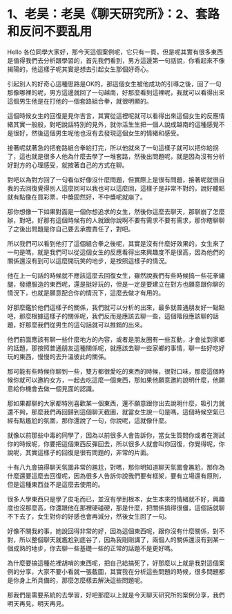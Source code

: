 # 1、老吴：老吴《聊天研究所》：2、套路和反问不要乱用

Hello 各位同學大家好，那今天這個案例呢，它只有一頁，但是呢其實有很多東西是值得我們去分析跟學習的，首先我們看到，男方這邊第一句話說，你看起來不像揭陽的，他這樣子呢其實是想去引起女生那個好奇心。

引起別人的好奇心這種思路是OK的，那這個女生被他成功的引導之後，回了一句那像哪裡的呢，男方這邊就回了一句越南，好那麼看到這裡呢，我就可以看得出來這個男生他是在打他的一個套路組合拳，就很明顯的。

這個時候女生的回復是見你吉言，其實從這裡呢就可以看得出來這個女生的反應情緒其實一般般，對吧說話特別的見外，就你活生生把一個人說成越南的這種感覺不是很好，然後這個男生呢他也沒有去發現這個女生的情緒和感受。

接著呢就著急的把套路組合拳給打完，所以他就來了一句這樣子就可以把你給拐了，這也就是很多人他為什麼去學了一堆套路，然後出問題呢，就是因為沒有分析好對方的心理感受，就按著自己的方式在聊。

對吧以為對方回了一句看似好像沒什麼問題，但實際上是很有問題，接著呢就很自我的去回復覺得別人這麼回可以我也可以這麼回，這樣子是非常不對的，說好聽點就有點像在買彩票，中獎固然好，不中獎呢就崩了。

那你想像一下如果對面是一個你想追求的女生，然後你這麼去聊天，那聊崩了怎麼辦，對吧，好那有這個時候有的人就跟你說啊不要有需求不要有需求，那你瞎聊聊了之後出問題是你自己要去承擔責任了，對吧。

所以我們可以看到他打了這個組合拳之後呢，其實是沒有什麼好效果的，女生來了一句是嗎，就是我們可以從這個女生的反應看得出來興趣度不是很高，因為他們的關係還沒有到可以這麼開玩笑的地步，是按照這樣子的情況。

他在上一句話的時候就不應該這麼去回復女生，雖然說我們有些時候搞一些花拳繡腿，發禮服造的東西呢，還是挺好玩的，但是一定是要建立在對方也願意跟你聊的情況下，也就是願意配合你的情況下，這麼去做才有用的。

好那麼鑑於他們這樣子的關係，我們就可以分析的出來，最多就普通朋友好一點點吧，那麼根據這樣子的關係呢，我們反而是應該去聊一些，這個階段應該聊的話題，好那麼我們從男生的這句話就可以推銷的出來。

他們前面應該有聊一些什麼地方的內容，或者是朋友圈有一些互動，才會扯到家鄉的話題，那按照普通朋友這種關係呢，就應該去聊一些家鄉的事情，聊一些好吃好玩的東西，慢慢的去升溫彼此的關係。

那可能有些時候你聊到一些，雙方都很愛吃的東西的時候，很對口味，那麼這個時候你就可以邀約女方，一起去吃這麼一個東西，那如果他願意邀約說明什麼，他願意給你機會去做一個見面的認識。

那如果都聊的大家都特別喜歡某一個東西，還不願意跟你出去說明什麼，吸引力就還不夠，那麼我們再回歸到這個聊天截圖，就當女生說一句是嗎，這個時候空氣已經有點尷尬的氛圍，那你還說了一句，你說呢，這就像什麼。

就像以前那些中毒的同學了，因為以前很多人會告訴你，當女生質問你或者在測試你的時候呢，你要把這個東西反彈回去，所以很多人就會叫你回復，你覺得呢，你說呢，其實這樣子的回復是很有問題的，非常的片面。

十有八九會搞得聊天氛圍非常的尷尬，對嗎，那你明知道聊天氛圍會尷尬，那你為什麼還要這麼去回復呢，因為很多人告訴你說我們要有框架，要有立場還有原則，但是這種東西並不是這麼去使用的。

很多人學東西只是學了皮毛而已，並沒有學到根本，女生本來的情緒就不好，興趣度也沒那麼高，你還跟他在那裡硬碰硬，那是什麼，把關係搞得很僵，這個話就聊不下去了，女生對你的好感也會再減分，然後女生回了一句。

好像不關我的事，她說回得非常的好，因為這個東西呢，跟你沒有什麼關係，對不對，所以整個聊天就尷尬到底谷了，因為我剛剛講了，兩個人的關係還沒有到某一個成熟的地步，你去聊一些基礎一些的正常的話題不是更好嗎。

為什麼要搞這種花裡胡哨的東西呢，把自己給搞死了，好那麼以上就是我對這個案例的分享，大家不要小看就一張截圖，其實我在分析這些問題的時候，很多問題都是你身上所具備的，那麼怎麼樣去解決這些問題呢。

那我們是需要系統的去學習，好吧那麼以上就是今天聊天研究所的案例分享，我們明天再見，明天再見。